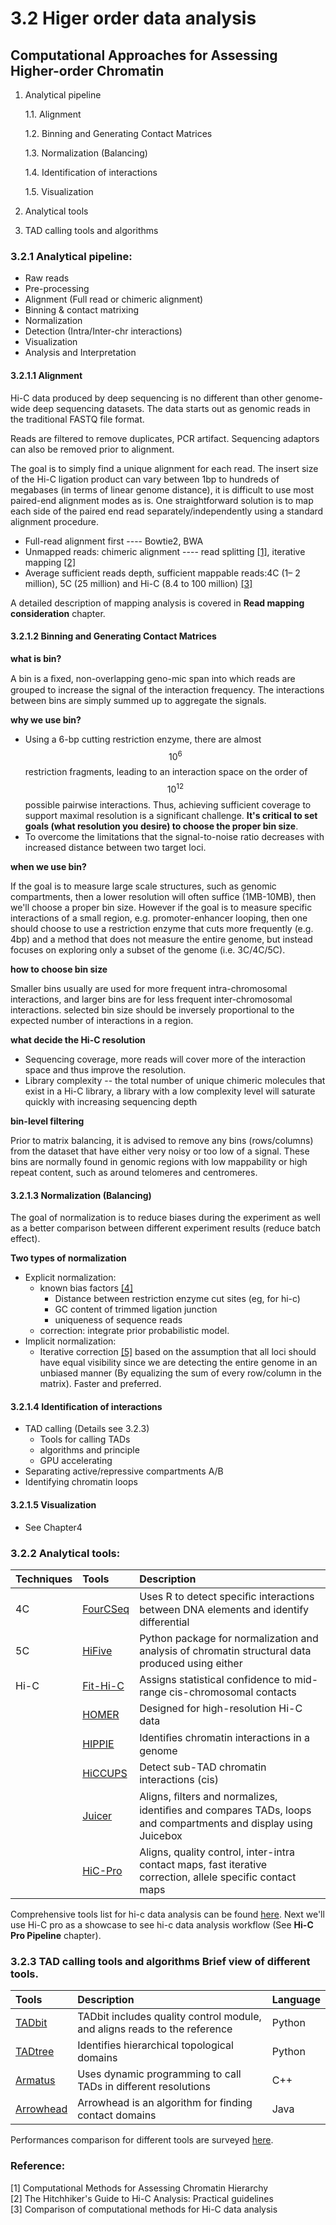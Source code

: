 # 3.2 Higer order data analysis

## Computational Approaches for Assessing Higher-order Chromatin

1. Analytical pipeline  


    1.1. Alignment  


    1.2. Binning and Generating Contact Matrices  


    1.3. Normalization \(Balancing\)  


    1.4. Identification of interactions  


    1.5. Visualization  

2. Analytical tools 
3. TAD calling tools and algorithms 

### 3.2.1 Analytical pipeline:

* Raw reads 
* Pre-processing 
* Alignment \(Full read or chimeric alignment\)
* Binning & contact matrixing
* Normalization
* Detection \(Intra/Inter-chr interactions\)
* Visualization
* Analysis and Interpretation

#### 3.2.1.1 Alignment

Hi-C data produced by deep sequencing is no different than other genome-wide deep sequencing datasets. The data starts out as genomic reads in the traditional FASTQ file format.

  
Reads are filtered to remove duplicates, PCR artifact. Sequencing adaptors can also be removed prior to alignment.

  
The goal is to simply find a unique alignment for each read. The insert size of the Hi-C ligation product can vary between 1bp to hundreds of megabases \(in terms of linear genome distance\), it is difficult to use most paired-end alignment modes as is. One straightforward solution is to map each side of the paired end read separately/independently using a standard alignment procedure.

* Full-read alignment first ---- Bowtie2, BWA
* Unmapped reads: chimeric alignment ---- read splitting [\[1\]](https://doi.org/10.1101/gr.161620.113), iterative mapping [\[2\]](https://doi.org/10.1038/nmeth.2148)
* Average sufficient reads depth, sufficient mappable reads:4C \(1– 2 million\), 5C \(25 million\) and Hi-C \(8.4 to 100 million\) [\[3\]](https://doi.org/10.1038/nrg3642)

A detailed description of mapping analysis is covered in **Read mapping consideration** chapter.

#### 3.2.1.2 Binning and Generating Contact Matrices

**what is bin?**

A bin is a ﬁxed, non-overlapping geno-mic span into which reads are grouped to increase the signal of the interaction frequency. The interactions between bins are simply summed up to aggregate the signals.

**why we use bin?**

* Using a 6-bp cutting restriction enzyme, there are almost $$10^6$$ restriction fragments, leading to an interaction space on the order of $$10^{12}$$ possible pairwise interactions. Thus, achieving sufficient coverage to support maximal resolution is a significant challenge. **It's critical to set goals \(what resolution you desire\) to choose the proper bin size**.
* To overcome the limitations that the signal-to-noise ratio decreases with increased distance between two target loci.

**when we use bin?**

If the goal is to measure large scale structures, such as genomic compartments, then a lower resolution will often suffice \(1MB-10MB\), then we'll choose a proper bin size. However if the goal is to measure specific interactions of a small region, e.g. promoter-enhancer looping, then one should choose to use a restriction enzyme that cuts more frequently \(e.g. 4bp\) and a method that does not measure the entire genome, but instead focuses on exploring only a subset of the genome \(i.e. 3C/4C/5C\).

**how to choose bin size**

Smaller bins usually are used for more frequent intra-chromosomal interactions, and larger bins are for less frequent inter-chromosomal interactions. selected bin size should be inversely proportional to the expected number of interactions in a region.

**what decide the Hi-C resolution**

* Sequencing coverage, more reads will cover more of the interaction space and thus improve the resolution.
* Library complexity -- the total number of unique chimeric molecules that exist in a Hi-C library, a library with a low complexity level will saturate quickly with increasing sequencing depth

**bin-level filtering**

Prior to matrix balancing, it is advised to remove any bins \(rows/columns\) from the dataset that have either very noisy or too low of a signal. These bins are normally found in genomic regions with low mappability or high repeat content, such as around telomeres and centromeres.

#### 3.2.1.3 Normalization \(Balancing\)

The goal of normalization is to reduce biases during the experiment as well as a better comparison between different experiment results \(reduce batch effect\).

**Two types of normalization**

* Explicit normalization:
  * known bias factors [\[4\]](https://www.ncbi.nlm.nih.gov/pubmed/22001755)
    * Distance between restriction enzyme cut sites \(eg, for hi-c\)
    * GC content of trimmed ligation junction
    * uniqueness of sequence reads
  * correction: integrate prior probabilistic model.  
* Implicit normalization:
  * Iterative correction [\[5\]](https://doi.org/10.1038/nmeth.2148) based on the assumption that all loci should have equal visibility since we are detecting the entire genome in an unbiased manner \(By equalizing the sum of every row/column in the matrix\). Faster and preferred. 

#### 3.2.1.4 Identification of interactions

* TAD calling \(Details see 3.2.3\)
  * Tools for calling TADs 
  * algorithms and principle 
  * GPU accelerating 
* Separating active/repressive compartments A/B 
* Identifying chromatin loops

#### 3.2.1.5 Visualization

* See Chapter4 

### 3.2.2 Analytical tools:

| Techniques | Tools | Description |
| :--- | :--- | :--- |
| 4C | [FourCSeq](http://refhub.elsevier.com/S2001-0370%2817%2930093-4/rf9035) | Uses R to detect speciﬁc interactions between DNA elements and identify differential |
| 5C | [HiFive](https://genomebiology.biomedcentral.com/articles/10.1186/s13059-015-0806-y) | Python package for normalization and analysis of chromatin structural data produced using either |
| Hi-C | [Fit-Hi-C](https://genome.cshlp.org/content/24/6/999) | Assigns statistical confidence to mid-range cis-chromosomal contacts |
|  | [HOMER](http://homer.ucsd.edu/homer/) | Designed for high-resolution Hi-C data |
|  | [HIPPIE](https://www.nature.com/articles/ng.947) | Identiﬁes chromatin interactions in a genome |
|  | [HiCCUPS](https://www.sciencedirect.com/science/article/pii/S0092867414014974?via%3Dihub) | Detect sub-TAD chromatin interactions \(cis\) |
|  | [Juicer](https://www.sciencedirect.com/science/article/pii/S2405471216302198?via%3Dihub) | Aligns, ﬁlters and normalizes, identiﬁes and compares TADs, loops and compartments and display using Juicebox |
|  | [HiC-Pro](https://www.sciencedirect.com/science/article/pii/S2405471216302198?via%3Dihub) | Aligns, quality control, inter-intra contact maps, fast iterative correction, allele specific contact maps |

 Comprehensive tools list for hi-c data analysis can be found [here](https://omictools.com/3c-4c-5c-hi-c-chia-pet-category). Next we'll use Hi-C pro as a showcase to see hi-c data analysis workflow \(See **Hi-C Pro Pipeline** chapter\). 

### 3.2.3 TAD calling tools and algorithms Brief view of different tools.

| Tools | Description | Language |
| :--- | :--- | :--- |
| [TADbit](http://journals.plos.org/ploscompbiol/article?id=10.1371/journal.pcbi.1005665) | TADbit includes quality control module, and aligns reads to the reference | Python |
| [TADtree](compbio.cs.brown.edu/projects/tadtree/) | Identifies hierarchical topological domains | Python |
| [Armatus](https://github.com/kingsfordgroup/armatus) | Uses dynamic programming to call TADs in different resolutions | C++ |
| [Arrowhead](https://github.com/theaidenlab/juicer/wiki/Arrowhead) | Arrowhead is an algorithm for finding contact domains | Java |

Performances comparison for different tools are surveyed [here](http://dx.doi.org/10.1038/nmeth.4325).



### Reference:

\[1\] Computational Methods for Assessing Chromatin Hierarchy  
\[2\] The Hitchhiker's Guide to Hi-C Analysis: Practical guidelines  
\[3\] Comparison of computational methods for Hi-C data analysis  


